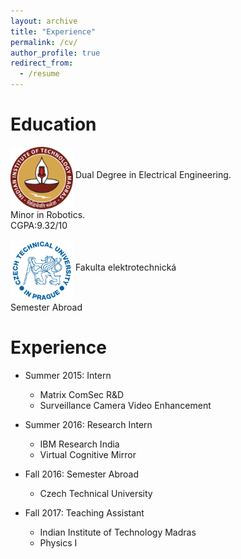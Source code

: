 ```yaml
---
layout: archive
title: "Experience"
permalink: /cv/
author_profile: true
redirect_from:
  - /resume
---
```

Education
======
<p> <img src="/images/logo.png" alt="Smiley face" align="middle" style="width:100px;height:100px;">    Dual Degree in Electrical Engineering.
  <br> Minor in Robotics.<br> CGPA:9.32/10</p> 

<p> <img src="/images/ctu.jpg" alt="Smiley face" align="middle" style="width:100px;height:100px;">    Fakulta elektrotechnická
  <br>Semester Abroad</p> 


Experience
======
* Summer 2015: Intern
  * Matrix ComSec R&D
  * Surveillance Camera Video Enhancement

* Summer 2016: Research Intern
  * IBM Research India
  * Virtual Cognitive Mirror
  
* Fall 2016: Semester Abroad
  * Czech Technical University

* Fall 2017: Teaching Assistant
  * Indian Institute of Technology Madras
  * Physics I
  
